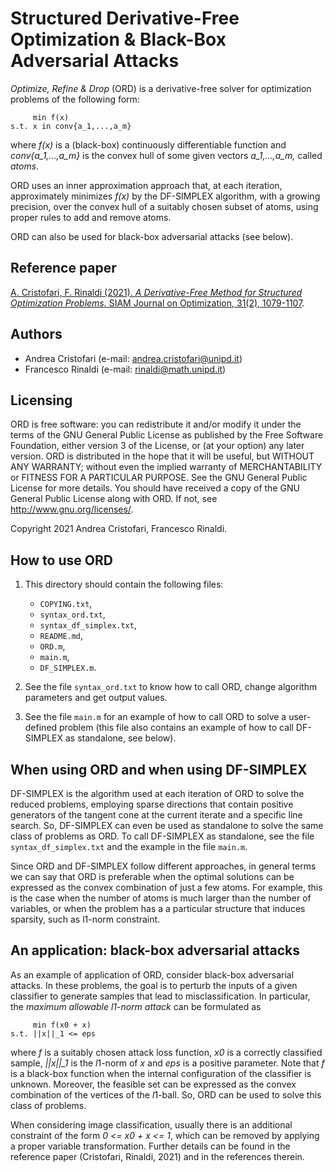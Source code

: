 # Structured Derivative-Free Optimization & Black-Box Adversarial Attacks

_Optimize, Refine & Drop_ (ORD) is a derivative-free solver for
optimization problems of the following form:

         min f(x)
    s.t. x in conv{a_1,...,a_m}

where _f(x)_ is a (black-box) continuously differentiable function and
_conv{a\_1,...,a\_m}_ is the convex hull of some given vectors _a\_1,...,a\_m,_
called _atoms_.

ORD uses an inner approximation approach that, at each iteration, approximately minimizes _f(x)_
by the DF-SIMPLEX algorithm, with a growing precision, over the convex hull of a suitably chosen subset of atoms,
using proper rules to add and remove atoms.

ORD can also be used for black-box adversarial attacks (see below).

## Reference paper

[A. Cristofari, F. Rinaldi (2021). _A Derivative-Free Method for Structured Optimization Problems._
SIAM Journal on Optimization, 31(2), 1079-1107](https://epubs.siam.org/doi/abs/10.1137/20M1337417).

## Authors

* Andrea Cristofari (e-mail: [andrea.cristofari@unipd.it](mailto:andrea.cristofari@unipd.it))
* Francesco Rinaldi (e-mail: [rinaldi@math.unipd.it](mailto:rinaldi@math.unipd.it))

## Licensing

ORD is free software: you can redistribute it and/or modify
it under the terms of the GNU General Public License as published by
the Free Software Foundation, either version 3 of the License, or
(at your option) any later version.
ORD is distributed in the hope that it will be useful,
but WITHOUT ANY WARRANTY; without even the implied warranty of
MERCHANTABILITY or FITNESS FOR A PARTICULAR PURPOSE. See the
GNU General Public License for more details.
You should have received a copy of the GNU General Public License
along with ORD. If not, see <http://www.gnu.org/licenses/>.

Copyright 2021 Andrea Cristofari, Francesco Rinaldi.

## How to use ORD

1. This directory should contain the following files:

    * `COPYING.txt`,
    * `syntax_ord.txt`,
    * `syntax_df_simplex.txt`,
    * `README.md`,
    * `ORD.m`,
    * `main.m`,
    * `DF_SIMPLEX.m`.

2. See the file `syntax_ord.txt` to know how to call ORD, change algorithm parameters and get output values.

3. See the file `main.m` for an example of how to call ORD to solve a user-defined problem
  (this file also contains an example of how to call DF-SIMPLEX as standalone, see below).

## When using ORD and when using DF-SIMPLEX

DF-SIMPLEX is the algorithm used at each iteration of ORD to solve the reduced problems,
employing sparse directions that contain positive generators of the tangent cone at the current iterate
and a specific line search.
So, DF-SIMPLEX can even be used as standalone to solve the same class of problems as ORD.
To call DF-SIMPLEX as standalone, see the file `syntax_df_simplex.txt` and the example in the file `main.m`.

Since ORD and DF-SIMPLEX follow different approaches, in general terms we can say that
ORD is preferable when the optimal solutions can be expressed as the convex combination
of just a few atoms. For example, this is the case when the number of atoms is much larger than
the number of variables, or when the problem has a a particular structure that induces sparsity,
such as l1-norm constraint.

## An application: black-box adversarial attacks

As an example of application of ORD, consider black-box adversarial attacks.
In these problems, the goal is to perturb the inputs of a given classifier to generate samples that lead to
misclassification.
In particular, the _maximum allowable l1-norm attack_ can be formulated as

         min f(x0 + x)
    s.t. ||x||_1 <= eps

where _f_ is a suitably chosen attack loss function, _x0_ is a correctly classified sample,
_||x||\_1_ is the *l*1-norm of _x_ and _eps_ is a  positive parameter.
Note that _f_ is a black-box function when the internal configuration of the classifier is unknown.
Moreover, the feasible set can be expressed as the convex combination of the vertices of the *l*1-ball.
So, ORD can be used to solve this class of problems.

When considering image classification, usually there is an additional constraint of the form
_0 <= x0 + x <= 1_, which can be removed by applying a proper variable transformation.
Further details can be found in the reference paper (Cristofari, Rinaldi, 2021) and in the references therein.